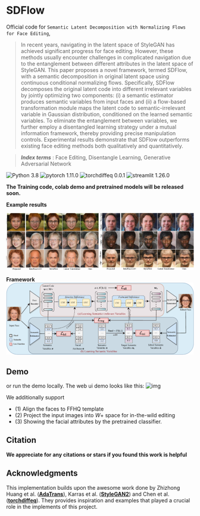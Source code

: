 # SDFlow

Official code for `Semantic Latent Decomposition with Normalizing Flows for Face Editing`,

> In recent years, navigating in the latent space of StyleGAN has achieved significant progress for face editing. However, these methods usually encounter challenges in complicated navigation due to the entanglement between different attributes in the latent space of StyleGAN. This paper proposes a novel framework, termed SDFlow, with a semantic decomposition in original latent space using continuous conditional normalizing flows. Specifically, SDFlow decomposes the original latent code into different irrelevant variables by jointly optimizing two components: (i) a semantic estimator produces semantic variables from input faces and (ii) a flow-based transformation module maps the latent code to semantic-irrelevant variable in Gaussian distribution, conditioned on the learned semantic variables. To eliminate the entanglement between variables, we further employ a disentangled learning strategy under a mutual information framework, thereby providing precise manipulation controls. Experimental results demonstrate that SDFlow outperforms existing face editing methods both qualitatively and quantitatively.

> ***Index terms*** : Face Editing, Disentangle Learning, Generative Adversarial Network


![Python 3.8](https://img.shields.io/badge/Python-3.8-green.svg?style=plastic) ![pytorch 1.11.0](https://img.shields.io/badge/Pytorch-1.11.0-green.svg?style=plastic) ![torchdiffeq 0.0.1](https://img.shields.io/badge/Torchdiffeq-0.0.1-green.svg?style=plastic) ![streamlit 1.26.0](https://img.shields.io/badge/streamlit-1.26.0-green.svg?style=plastic)


**The Training code, colab demo and pretrained models will be released soon.**


**Example results**

![1](assert/showcases.png)

**Framework**
![2](assert/framework.png)



## Demo


or run the demo locally. The web ui demo looks like this:
![img](assert/demo_720p.gif)


We additionally support

- (1) Align the faces to FFHQ template
- (2) Project the input images into $W+$ space for in-the-wild editing
- (3) Showing the facial attributes by the pretrained classifier.


## Citation

**We appreciate for any citations or stars if you found this work is helpful**


## Acknowledgments

This implementation builds upon the awesome work done by Zhizhong Huang et al. (**[AdaTrans](https://github.com/Hzzone/AdaTrans)**), Karras et al. (**[StyleGAN2](https://github.com/NVlabs/stylegan2)**) and Chen et al. (**[torchdiffeq](https://github.com/rtqichen/torchdiffeq)**).  They provides inspiration and examples that played a crucial role in the implements of this project.